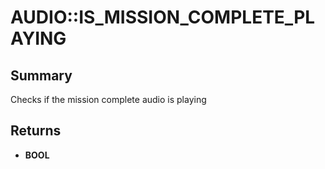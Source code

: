 # AUDIO::IS_MISSION_COMPLETE_PLAYING

## Summary
Checks if the mission complete audio is playing

## Returns
* **BOOL**